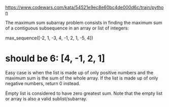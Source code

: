 https://www.codewars.com/kata/54521e9ec8e60bc4de000d6c/train/python

The maximum sum subarray problem consists in finding the maximum sum of a contiguous subsequence in an array or list of integers:

max_sequence([-2, 1, -3, 4, -1, 2, 1, -5, 4])
# should be 6: [4, -1, 2, 1]

Easy case is when the list is made up of only positive numbers and the maximum sum is the sum of the whole array. If the list is made up of only negative numbers, return 0 instead.

Empty list is considered to have zero greatest sum. Note that the empty list or array is also a valid sublist/subarray.

